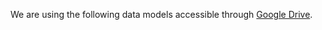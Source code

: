 We are using the following data models accessible through [Google Drive](https://docs.google.com/folder/d/0B2khyjALkRHMR0duanVoMFRrSmc/edit?usp=sharing).

